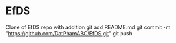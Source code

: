 # EfDS
Clone of EfDS repo
with addition
git add README.md
git commit -m "https://github.com/DatPhamABC/EfDS.git"
git push